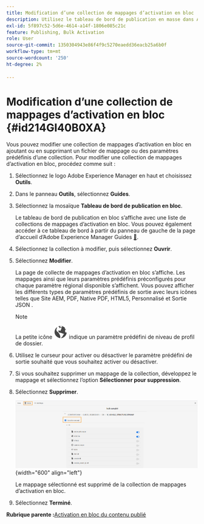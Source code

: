 ```yaml
---
title: Modification d’une collection de mappages d’activation en bloc
description: Utilisez le tableau de bord de publication en masse dans AEM Guides. Découvrez comment modifier une collection de mappages d’activation en bloc en ajoutant ou en supprimant des fichiers de mappage.
exl-id: 5f897c52-5d6e-4614-a14f-1806e085c21c
feature: Publishing, Bulk Activation
role: User
source-git-commit: 1350304943e86f4f9c5270eaedd36eacb25a6b0f
workflow-type: tm+mt
source-wordcount: '250'
ht-degree: 2%

---
```


# Modification d’une collection de mappages d’activation en bloc {#id214GI40B0XA}

Vous pouvez modifier une collection de mappages d’activation en bloc en ajoutant ou en supprimant un fichier de mappage ou des paramètres prédéfinis d’une collection. Pour modifier une collection de mappages d’activation en bloc, procédez comme suit :

1. Sélectionnez le logo Adobe Experience Manager en haut et choisissez **Outils**.

1. Dans le panneau **Outils**, sélectionnez **Guides**.

1. Sélectionnez la mosaïque **Tableau de bord de publication en bloc**.

   Le tableau de bord de publication en bloc s’affiche avec une liste de collections de mappages d’activation en bloc. Vous pouvez également accéder à ce tableau de bord à partir du panneau de gauche de la page d’accueil d’Adobe Experience Manager Guides [&#128279;](intro-home-page.md).

1. Sélectionnez la collection à modifier, puis sélectionnez **Ouvrir**.

1. Sélectionnez **Modifier**.

   La page de collecte de mappages d’activation en bloc s’affiche. Les mappages ainsi que leurs paramètres prédéfinis préconfigurés pour chaque paramètre régional disponible s’affichent.
Vous pouvez afficher les différents types de paramètres prédéfinis de sortie avec leurs icônes telles que Site AEM, PDF, Native PDF, HTML5, Personnalisé et Sortie JSON
.

   >[!NOTE]
   >
   > La petite icône ![](images/global-preset-icon.svg) indique un paramètre prédéfini de niveau de profil de dossier.


1. Utilisez le curseur pour activer ou désactiver le paramètre prédéfini de sortie souhaité que vous souhaitez activer ou désactiver.

1. Si vous souhaitez supprimer un mappage de la collection, développez le mappage et sélectionnez l’option **Sélectionner pour suppression**.

1. Sélectionnez **Supprimer**.

   ![](images/bulk-activation-delete-map.png){width="600" align="left"}

   Le mappage sélectionné est supprimé de la collection de mappages d’activation en bloc.

1. Sélectionnez **Terminé**.


**Rubrique parente :**&#x200B;[ Activation en bloc du contenu publié](conf-bulk-activation.md)

